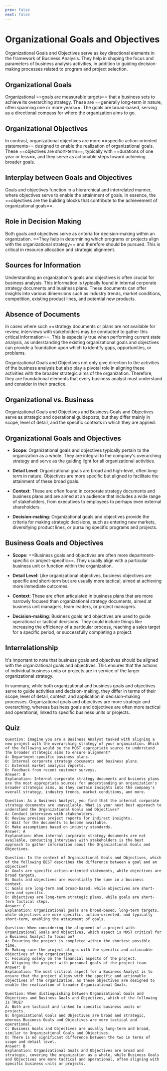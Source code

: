 ```yaml
---
prev: false
next: false
---
```


# Organizational Goals and Objectives

Organizational Goals and Objectives serve as key directional elements in the framework of Business Analysis. They help in shaping the focus and parameters of business analysis activities, in addition to guiding decision-making processes related to program and project selection.

## Organizational Goals

Organizational ==goals are measurable targets== that a business sets to achieve its overarching strategy. These are ==generally long-term in nature, often spanning one or more years==. The goals are broad-based, serving as a directional compass for where the organization aims to go.

## Organizational Objectives

In contrast, organizational objectives are more ==specific action-oriented statements== designed to enable the realization of organizational goals. These ==objectives are short-term==, typically with ==durations of one year or less==, and they serve as actionable steps toward achieving broader goals.

## Interplay between Goals and Objectives

Goals and objectives function in a hierarchical and interrelated manner, where objectives serve to enable the attainment of goals. In essence, the ==objectives are the building blocks that contribute to the achievement of organizational goals==.

## Role in Decision Making

Both goals and objectives serve as criteria for decision-making within an organization. ==They help in determining which programs or projects align with the organizational strategy== and therefore should be pursued. This is critical in resource allocation and strategic alignment.

## Sources for Information

Understanding an organization's goals and objectives is often crucial for business analysis. This information is typically found in internal corporate strategy documents and business plans. These documents can offer insights into various dimensions such as industry trends, market conditions, competition, existing product lines, and potential new products.

## Absence of Documents

In cases where such ==strategy documents or plans are not available for review, interviews with stakeholders may be conducted to gather this critical information==. This is especially true when performing current state analysis, as understanding the existing organizational goals and objectives can provide a foundation upon which to identify gaps, opportunities, or problems.

Organizational Goals and Objectives not only give direction to the activities of the business analysis but also play a pivotal role in aligning these activities with the broader strategic aims of the organization. Therefore, they are foundational elements that every business analyst must understand and consider in their practice.

## Organizational vs. Business

Organizational Goals and Objectives and Business Goals and Objectives serve as strategic and operational guideposts, but they differ mainly in scope, level of detail, and the specific contexts in which they are applied.

## Organizational Goals and Objectives

- **Scope**: Organizational goals and objectives typically pertain to the organization as a whole. They are integral to the company's overarching strategy and serve as the guiding light for all organizational activities.

- **Detail Level**: Organizational goals are broad and high-level, often long-term in nature. Objectives are more specific but aligned to facilitate the attainment of these broad goals.

- **Context**: These are often found in corporate strategy documents and business plans and are aimed at an audience that includes a wide range of stakeholders, from executives to employees to perhaps even external shareholders.

- **Decision-making**: Organizational goals and objectives provide the criteria for making strategic decisions, such as entering new markets, diversifying product lines, or pursuing specific programs and projects.

## Business Goals and Objectives

- **Scope**: ==Business goals and objectives are often more department-specific or project-specific==. They usually align with a particular business unit or function within the organization.

- **Detail Level**: Like organizational objectives, business objectives are specific and short-term but are usually more tactical, aimed at achieving more immediate outcomes.

- **Context**: These are often articulated in business plans that are more narrowly focused than organizational strategy documents, aimed at business unit managers, team leaders, or project managers.

- **Decision-making**: Business goals and objectives are used to guide operational or tactical decisions. They could include things like increasing the efficiency of a particular process, reaching a sales target for a specific period, or successfully completing a project.

## Interrelationship

It's important to note that business goals and objectives should be aligned with the organizational goals and objectives. This ensures that the actions of individual business units or projects are in service of the larger organizational strategy.

In summary, while both organizational and business goals and objectives serve to guide activities and decision-making, they differ in terms of their scope, level of detail, context, and application in decision-making processes. Organizational goals and objectives are more strategic and overarching, whereas business goals and objectives are often more tactical and operational, linked to specific business units or projects.

## Quiz

```quiz
Question: Imagine you are a Business Analyst tasked with aligning a new project with the overarching strategy of your organization. Which of the following would be the MOST appropriate source to understand the broader strategic aims to ensure alignment?
A: Department-specific business plans.
B: Internal corporate strategy documents and business plans.
C: External market analysis reports.
D: Feedback from recent customer surveys.
Answer: B
Explanation: Internal corporate strategy documents and business plans are the most appropriate sources for understanding an organization's broader strategic aims, as they contain insights into the company's overall strategy, industry trends, market conditions, and more.

Question: As a Business Analyst, you find that the internal corporate strategy documents are unavailable. What is your next best approach to understand the Organizational Goals and Objectives?
A: Conduct interviews with stakeholders.
B: Review previous project reports for indirect insights.
C: Wait for the documents to become available.
D: Make assumptions based on industry standards.
Answer: A
Explanation: When internal corporate strategy documents are not available, conducting interviews with stakeholders is the best approach to gather information about the Organizational Goals and Objectives.

Question: In the context of Organizational Goals and Objectives, which of the following BEST describes the difference between a goal and an objective?
A: Goals are specific action-oriented statements, while objectives are broad targets.
B: Goals and objectives are essentially the same in a business context.
C: Goals are long-term and broad-based, while objectives are short-term and specific.
D: Objectives are long-term strategic plans, while goals are short-term tactical steps.
Answer: C
Explanation: Organizational goals are broad-based, long-term targets, while objectives are more specific, action-oriented, and typically short-term, enabling the attainment of goals.

Question: When considering the alignment of a project with Organizational Goals and Objectives, which aspect is MOST critical for a Business Analyst to focus on?
A: Ensuring the project is completed within the shortest possible time.
B: Making sure the project aligns with the specific and actionable objectives of the organization.
C: Focusing solely on the financial aspects of the project.
D: Aligning the project with personal goals of the project team.
Answer: B
Explanation: The most critical aspect for a Business Analyst is to ensure that the project aligns with the specific and actionable objectives of the organization, as these objectives are designed to enable the realization of broader Organizational Goals.

Question: When distinguishing between Organizational Goals and Objectives and Business Goals and Objectives, which of the following is TRUE?
A: Both are tactical and linked to specific business units or projects.
B: Organizational Goals and Objectives are broad and strategic, whereas Business Goals and Objectives are more tactical and operational.
C: Business Goals and Objectives are usually long-term and broad, similar to Organizational Goals and Objectives.
D: There is no significant difference between the two in terms of scope and detail level.
Answer: B
Explanation: Organizational Goals and Objectives are broad and strategic, covering the organization as a whole, while Business Goals and Objectives are more tactical and operational, often aligning with specific business units or projects.
```
